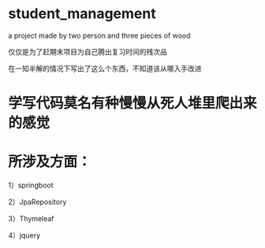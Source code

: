 # student_management
a project made by two person and three pieces of wood

仅仅是为了赶期末项目为自己腾出复习时间的残次品

在一知半解的情况下写出了这么个东西，不知道该从哪入手改进


# 学写代码莫名有种慢慢从死人堆里爬出来的感觉

# 所涉及方面：

1）springboot

2）JpaRepository

3）Thymeleaf

4）jquery
